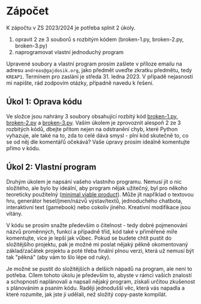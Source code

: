# Zápočet
K zápočtu v ZS 2023/2024 je potřeba splnit 2 úkoly.

1. opravit 2 ze 3 souborů s rozbitým kódem (broken-1.py, broken-2.py, broken-3.py)
2. naprogramovat vlastní jednoduchý program

Upravené soubory a vlastní program prosím zašlete v příloze emailu na adresu `andreas@gajdosik.org`, jako předmět uveďte zkratku předmětu, tedy `KREAP1`.
Termínem pro zaslání je středa 31. ledna 2023.
V případě nejasností mi napište, rád zodpovím otázky, případně navedu k řešení.

## Úkol 1: Oprava kódu
Ve složce jsou nahrány 3 soubory obsahující rozbitý kód [broken-1.py](broken-1.py), [broken-2.py](broken-2.py) a [broken-3.py](broken-3.py).
Vaším úkolem je zprovoznit alespoň 2 ze 3 rozbitých kódů, dbejte přitom nejen na odstranění chyb, které Python vyhazuje, ale také na to, zda to celé dává smysl - plní kód skutečně to, co se od něj dle komentářů očekává?
Vaše úpravy prosím ideálně komentujte přímo v kódu.

## Úkol 2: Vlastní program
Druhým úkolem je napsání vašeho vlastního programu.
Nemusí jít o nic složitého, ale bylo by ideální, aby program nějak užitečný, byl pro někoho teoreticky použitelný ([minimal viable product](https://en.wikipedia.org/wiki/Minimum_viable_product)).
Může jít například o textovou hru, generátor hesel/jmen/názvů výstav/textů, jednoduchého chatbota, interaktivní text (gamebook) nebo cokoliv jiného.
Kreativní modifikace jsou vítány.

V kódu se prosím snažte především o čitelnost - tedy dobré pojmenování názvů proměnných, funkcí a případně tříd, kód také v přiměřené míře komentujte, více je lepší jak vůbec. Pokud se budete chtít pustit do složitějšího projektu, pak je možné mi poslat nějaký pěkně okomentovaný základ/začátek projektu a poté třeba finální plnou verzi, která už nemusí být tak "pěkná" (aby vám to šlo lépe od ruky).

Je možné se pustit do složitějších a delších nápadů na program, ale není to potřeba.
Cílem tohoto úkolu je především to, abyste v rámci vašich znalostí a schopností naplánovali a napsali nějaký program, získali určitou zkušenost s plánováním a psaním kódu.
Raději jednodušší věc, která vás napadla a které rozumíte, jak jste ji udělali, než složitý copy-paste kompilát. 
